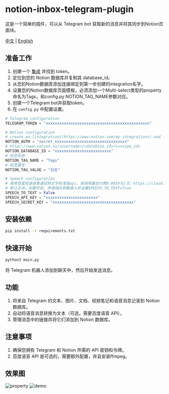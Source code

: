 # notion-inbox-telegram-plugin
这是一个简单的插件，可以从 Telegram bot 获取新的消息并将其同步到Notion页面块。

[中文](https://github.com/cooolr/notion-inbox-telegram-plugin/blob/main/README_ZH.md) | [English](https://github.com/cooolr/notion-inbox-telegram-plugin/blob/main/README.md)

## 准备工作

1. 创建一个 [集成](https://www.notion.com/my-integrations) 并找到 token。
2. 定位到您的 Notion 数据库并复制其 database_id。
3. 从您的Notion数据库添加连接绑定到第一步创建的integration名字。
4. 设置您的Notion数据库页面模板，必须添加一个Multi-select类型的property命名为Tags，和config.py NOTION_TAG_NAME参数对应。
5. 创建一个Telegram bot并获取token。
6. 在 `config.py` 中配置设置。

``` python
# Telegram configuration
TELEGRAM_TOKEN = "xxxxxxxxxxxxxxxxxxxxxxxxxxxxxxxxxxxxxxxxxxxxxx"

# Notion configuration
# create an [integration](https://www.notion.com/my-integrations) and find the token.
NOTION_AUTH = "secret_xxxxxxxxxxxxxxxxxxxxxxxxxxxxxxxx"
# https://www.notion.so/<username>/<database_id>?v=<view_id>
NOTION_DATABASE_ID = "xxxxxxxxxxxxxxxxxxxxxxxxx"
# 标签名称
NOTION_TAG_NAME = "Tags"
# 标签属性
NOTION_TAG_VALUE = "日志"

# Speech configuration
# 使用百度短语音普通话转文字标准版api，按调用量后付费0.0034元/次，https://cloud.baidu.com/product/speech/asr
# 默认关闭，如要开启，申请相应参数填入并设置SPEECH_TO_TEXT=True
SPEECH_TO_TEXT = False
SPEECH_API_KEY = "xxxxxxxxxxxxxxxxxxxxxxx"
SPEECH_SECRET_KEY = "xxxxxxxxxxxxxxxxxxxxxxxxxxxxxxxxxxxx"
```

## 安装依赖

``` bash
pip install -r requirements.txt
```

## 快速开始

``` bash
python3 main.py
```

将 Telegram 机器人添加到聊天中，然后开始发送消息。

## 功能

1. 将来自 Telegram 的文本、图片、文档、视频笔记和语音消息记录到 Notion 数据库。
2. 自动将语音消息转换为文本（可选，需要百度语音 API）。
3. 管理消息中的链接并将它们添加到 Notion 数据库。

## 注意事项

1. 确保您拥有 Telegram 和 Notion 所需的 API 密钥和令牌。
2. 百度语音 API 是可选的，需要额外配置，并且安装ffmpeg。

## 效果图
![property](https://github.com/cooolr/notion-inbox-telegram-plugin/raw/main/property.png)
![demo](https://github.com/cooolr/notion-inbox-telegram-plugin/raw/main/demo.png)
